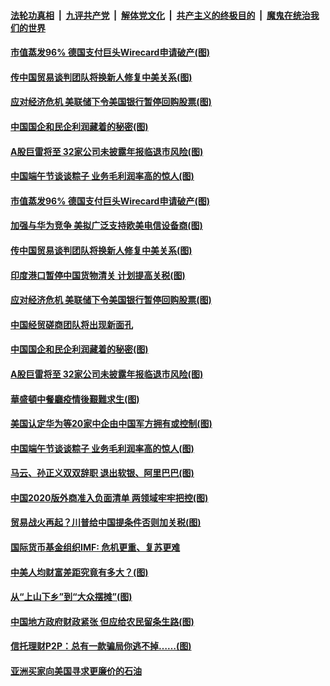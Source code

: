 ####  [法轮功真相](../../../../basic/blob/master/README.md?t=06270731) &nbsp;|&nbsp; [九评共产党](../../../../9ping.md/blob/master/README.md?t=06270731) &nbsp;|&nbsp; [解体党文化](../../../../jtdwh.md/blob/master/README.md?t=06270731)  &nbsp;|&nbsp; [共产主义的终极目的](../../../../gczydzjmd.md/blob/master/README.md?t=06270731) &nbsp;|&nbsp; [魔鬼在统治我们的世界](../../../../mgztzwmdsj.md/blob/master/README.md?t=06270731) 

#### [市值蒸发96% 德国支付巨头Wirecard申请破产(图)](../pages/p5/937805.md?t=06270731) 

#### [传中国贸易谈判团队将换新人修复中美关系(图)](../pages/p5/937793.md?t=06270731) 

#### [应对经济危机 美联储下令美国银行暂停回购股票(图)](../pages/p5/937760.md?t=06270731) 

#### [中国国企和民企利润藏着的秘密(图)](../pages/p5/937711.md?t=06270731) 

#### [A股巨雷将至 32家公司未披露年报临退市风险(图)](../pages/p5/937727.md?t=06270731) 

#### [中国端午节谈谈粽子 业务毛利润率高的惊人(图)](../pages/p5/937695.md?t=06270731) 

#### [市值蒸发96% 德国支付巨头Wirecard申请破产(图)](../pages/p5/937805.md?t=06270731) 

#### [加强与华为竞争 美拟广泛支持欧美电信设备商(图)](../pages/p5/937802.md?t=06270731) 

#### [传中国贸易谈判团队将换新人修复中美关系(图)](../pages/p5/937793.md?t=06270731) 

#### [印度港口暂停中国货物清关 计划提高关税(图)](../pages/p5/937779.md?t=06270731) 

#### [应对经济危机 美联储下令美国银行暂停回购股票(图)](../pages/p5/937760.md?t=06270731) 

#### [中国经贸磋商团队将出现新面孔](../pages/p5/937736.md?t=06270731) 

#### [中国国企和民企利润藏着的秘密(图)](../pages/p5/937711.md?t=06270731) 

#### [A股巨雷将至 32家公司未披露年报临退市风险(图)](../pages/p5/937727.md?t=06270731) 

#### [華盛頓中餐廳疫情後艱難求生(图)](../pages/p5/937726.md?t=06270731) 

#### [美国认定华为等20家中企由中国军方拥有或控制(图)](../pages/p5/937724.md?t=06270731) 

#### [中国端午节谈谈粽子 业务毛利润率高的惊人(图)](../pages/p5/937695.md?t=06270731) 

#### [马云、孙正义双双辞职 退出软银、阿里巴巴(图)](../pages/p5/937690.md?t=06270731) 

#### [中国2020版外商准入负面清单 两领域牢牢把控(图)](../pages/p5/937687.md?t=06270731) 

#### [贸易战火再起？川普给中国提条件否则加关税(图)](../pages/p5/937682.md?t=06270731) 

#### [国际货币基金组织IMF: 危机更重、复苏更难](../pages/p5/937676.md?t=06270731) 

#### [中美人均财富差距究竟有多大？(图)](../pages/p5/937633.md?t=06270731) 

#### [从“上山下乡”到“大众摆摊”(图)](../pages/p5/937620.md?t=06270731) 

#### [中国地方政府财政紧张 但应给农民留条生路(图)](../pages/p5/937593.md?t=06270731) 

#### [信托理财P2P：总有一款骗局你逃不掉……(图)](../pages/p5/937618.md?t=06270731) 

#### [亚洲买家向美国寻求更廉价的石油](../pages/p5/937608.md?t=06270731) 

